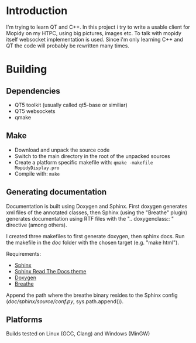 # Introduction
I'm trying to learn QT and C++. In this project i try to write a usable client for Mopidy on my HTPC, using big pictures, images etc. To talk with mopidy itself websocket implementation is used. Since i'm only learning C++ and QT the code will probably be rewritten many times. 

# Building

## Dependencies
* QT5 toolkit (usually called qt5-base or similiar) 
* QT5 websockets
* qmake

## Make
* Download and unpack the source code
* Switch to the main directory in the root of the unpacked sources
* Create a platform specific makefile with: `qmake -makefile MopidyDisplay.pro`
* Compile with: `make`

## Generating documentation
Documentation is built using Doxygen and Sphinx. First doxygen generates xml files of the annotated classes, then Sphinx (using the "Breathe" plugin) generates documentation using RTF files with the ".. doxygenclass:: <class>" directive (among others). 

I created three makefiles to first generate doxygen, then sphinx docs. Run the makefile in the *doc* folder with the chosen target (e.g. "make html"). 

Requirements: 
* [Sphinx](http://www.sphinx-doc.org/en/master/)
* [Sphinx Read The Docs theme](https://sphinx-rtd-theme.readthedocs.io/en/latest/)
* [Doxygen](http://www.doxygen.org/)
* [Breathe](https://breathe.readthedocs.io/en/latest/)

Append the path where the breathe binary resides to the Sphinx config (*doc/sphinx/source/conf.py*, sys.path.append()). 

## Platforms
Builds tested on Linux (GCC, Clang) and Windows (MinGW)
